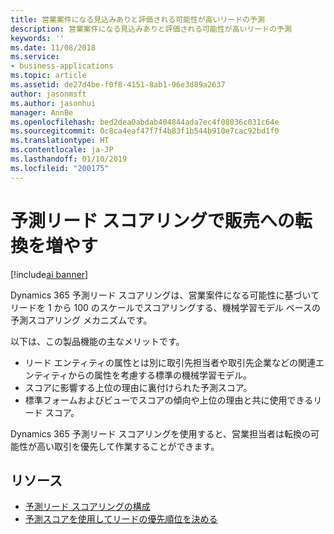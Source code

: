 ```yaml
---
title: 営業案件になる見込みありと評価される可能性が高いリードの予測
description: 営業案件になる見込みありと評価される可能性が高いリードの予測
keywords: ''
ms.date: 11/08/2018
ms.service:
- business-applications
ms.topic: article
ms.assetid: de27d4be-f0f8-4151-8ab1-96e3d89a2637
author: jasonmsft
ms.author: jasonhui
manager: AnnBe
ms.openlocfilehash: bed2dea0abdab404844ada7ec4f08036c031c64e
ms.sourcegitcommit: 0c8ca4eaf47f7f4b83f1b544b910e7cac92bd1f0
ms.translationtype: HT
ms.contentlocale: ja-JP
ms.lasthandoff: 01/10/2019
ms.locfileid: "200175"
---
```

# <a name="increase-sales-conversions-with-predictive-lead-scoring"></a>予測リード スコアリングで販売への転換を増やす

[!include[ai banner](../includes/ai.md)] 

Dynamics 365 予測リード スコアリングは、営業案件になる可能性に基づいてリードを 1 から 100 のスケールでスコアリングする、機械学習モデル ベースの予測スコアリング メカニズムです。 

以下は、この製品機能の主なメリットです。 

-  リード エンティティの属性とは別に取引先担当者や取引先企業などの関連エンティティからの属性を考慮する標準の機械学習モデル。 
-  スコアに影響する上位の理由に裏付けられた予測スコア。 
-  標準フォームおよびビューでスコアの傾向や上位の理由と共に使用できるリード スコア。 

Dynamics 365 予測リード スコアリングを使用すると、営業担当者は転換の可能性が高い取引を優先して作業することができます。 

## <a name="resources"></a>リソース

- [予測リード スコアリングの構成](https://docs.microsoft.com/dynamics365/ai/sales/configure-enable-dynamics-365-ai-sales#configure-predictive-lead-scoring)
- [予測スコアを使用してリードの優先順位を決める](https://docs.microsoft.com/dynamics365/ai/sales/work-predictive-lead-scoring)
